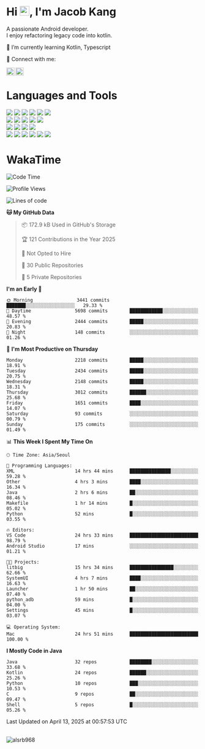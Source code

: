 # Hi <img src="https://media.giphy.com/media/hvRJCLFzcasrR4ia7z/giphy.gif" width="25px">, I'm Jacob Kang
A passionate Android developer.
</br>
I enjoy refactoring legacy code into kotlin.

🌱 I’m currently learning Kotlin, Typescript

🤝 Connect with me:

<a href="https://www.linkedin.com/in/minkyu-kang-b7477b1b2/"><img align="left" src="https://raw.githubusercontent.com/yushi1007/yushi1007/main/images/linkedin.svg" alt="Minkyu Kang | LinkedIn" width="21px"/></a>
<a href="https://www.instagram.com/_jacob_kang/"><img align="left" src="https://raw.githubusercontent.com/yushi1007/yushi1007/main/images/instagram.svg" alt="Jacob Kang | Instagram" width="21px"/></a>

</br>

# Languages and Tools

<div align="left">
<img src="https://img.shields.io/badge/java-007396?logo=java&logoColor=white"/>
<img src="https://img.shields.io/badge/kotlin-7F52FF?logo=kotlin&logoColor=white"/>
<img src="https://img.shields.io/badge/python-3776AB?logo=python&logoColor=white"/>
<img src="https://img.shields.io/badge/bash shell-4EAA25?logo=gnubash&logoColor=white"/>
<img src="https://img.shields.io/badge/c-A8B9CC?logo=c&logoColor=white"/>
<img src="https://img.shields.io/badge/c++-00599C?logo=c%2b%2b&logoColor=white"/>
</div>
<div align="left">
<img src="https://img.shields.io/badge/git-F05032?logo=git&logoColor=white"/>
<img src="https://img.shields.io/badge/github-181717?logo=github&logoColor=white"/>
<img src="https://img.shields.io/badge/mysql-4479A1?logo=mysql&logoColor=white"/>
<img src="https://img.shields.io/badge/sqlite-003B57?logo=sqlite&logoColor=white"/>
<img src="https://img.shields.io/badge/amazon AWS-232F3E?logo=amazonaws&logoColor=white"/>
</div>
<div align="left">
<img src="https://img.shields.io/badge/android-3DDC84?logo=android&logoColor=white"/>
<img src="https://img.shields.io/badge/linux-FCC624?logo=linux&logoColor=white"/>
<img src="https://img.shields.io/badge/flask-000000?logo=flask&logoColor=white"/>
<img src="https://img.shields.io/badge/arduino-00979D?logo=arduino&logoColor=white"/>
</div>
<div align="left">
<img src="https://img.shields.io/badge/slack-4A154B?logo=slack&logoColor=white"/>
<img src="https://img.shields.io/badge/notion-000000?logo=notion&logoColor=white"/>
<img src="https://img.shields.io/badge/jira-0052CC?logo=jira&logoColor=white"/>
<img src="https://img.shields.io/badge/postman-FF6C37?logo=postman&logoColor=white"/>
<img src="https://img.shields.io/badge/intellij-000000?logo=intellijidea&logoColor=white"/>
<img src="https://img.shields.io/badge/pycharm-000000?logo=pycharm&logoColor=white"/>
</div>

# WakaTime

<!--START_SECTION:waka-->
![Code Time](http://img.shields.io/badge/Code%20Time-4%2C750%20hrs%2051%20mins-blue)

![Profile Views](http://img.shields.io/badge/Profile%20Views-0-blue)

![Lines of code](https://img.shields.io/badge/From%20Hello%20World%20I%27ve%20Written-5.2%20million%20lines%20of%20code-blue)

**🐱 My GitHub Data** 

> 📦 172.9 kB Used in GitHub's Storage 
 > 
> 🏆 121 Contributions in the Year 2025
 > 
> 🚫 Not Opted to Hire
 > 
> 📜 30 Public Repositories 
 > 
> 🔑 5 Private Repositories 
 > 
**I'm an Early 🐤** 

```text
🌞 Morning                3441 commits        ███████░░░░░░░░░░░░░░░░░░   29.33 % 
🌆 Daytime                5698 commits        ████████████░░░░░░░░░░░░░   48.57 % 
🌃 Evening                2444 commits        █████░░░░░░░░░░░░░░░░░░░░   20.83 % 
🌙 Night                  148 commits         ░░░░░░░░░░░░░░░░░░░░░░░░░   01.26 % 
```
📅 **I'm Most Productive on Thursday** 

```text
Monday                   2218 commits        █████░░░░░░░░░░░░░░░░░░░░   18.91 % 
Tuesday                  2434 commits        █████░░░░░░░░░░░░░░░░░░░░   20.75 % 
Wednesday                2148 commits        █████░░░░░░░░░░░░░░░░░░░░   18.31 % 
Thursday                 3012 commits        ██████░░░░░░░░░░░░░░░░░░░   25.68 % 
Friday                   1651 commits        ████░░░░░░░░░░░░░░░░░░░░░   14.07 % 
Saturday                 93 commits          ░░░░░░░░░░░░░░░░░░░░░░░░░   00.79 % 
Sunday                   175 commits         ░░░░░░░░░░░░░░░░░░░░░░░░░   01.49 % 
```


📊 **This Week I Spent My Time On** 

```text
🕑︎ Time Zone: Asia/Seoul

💬 Programming Languages: 
XML                      14 hrs 44 mins      ███████████████░░░░░░░░░░   59.28 % 
Other                    4 hrs 3 mins        ████░░░░░░░░░░░░░░░░░░░░░   16.34 % 
Java                     2 hrs 6 mins        ██░░░░░░░░░░░░░░░░░░░░░░░   08.46 % 
Makefile                 1 hr 14 mins        █░░░░░░░░░░░░░░░░░░░░░░░░   05.02 % 
Python                   52 mins             █░░░░░░░░░░░░░░░░░░░░░░░░   03.55 % 

🔥 Editors: 
VS Code                  24 hrs 33 mins      █████████████████████████   98.79 % 
Android Studio           17 mins             ░░░░░░░░░░░░░░░░░░░░░░░░░   01.21 % 

🐱‍💻 Projects: 
litbig                   15 hrs 34 mins      ████████████████░░░░░░░░░   62.66 % 
SystemUI                 4 hrs 7 mins        ████░░░░░░░░░░░░░░░░░░░░░   16.63 % 
Launcher                 1 hr 50 mins        ██░░░░░░░░░░░░░░░░░░░░░░░   07.40 % 
python_adb               59 mins             █░░░░░░░░░░░░░░░░░░░░░░░░   04.00 % 
Settings                 45 mins             █░░░░░░░░░░░░░░░░░░░░░░░░   03.07 % 

💻 Operating System: 
Mac                      24 hrs 51 mins      █████████████████████████   100.00 % 
```

**I Mostly Code in Java** 

```text
Java                     32 repos            ████████░░░░░░░░░░░░░░░░░   33.68 % 
Kotlin                   24 repos            ██████░░░░░░░░░░░░░░░░░░░   25.26 % 
Python                   10 repos            ███░░░░░░░░░░░░░░░░░░░░░░   10.53 % 
C                        9 repos             ██░░░░░░░░░░░░░░░░░░░░░░░   09.47 % 
Shell                    5 repos             █░░░░░░░░░░░░░░░░░░░░░░░░   05.26 % 
```




 Last Updated on April 13, 2025 at 00:57:53 UTC
<!--END_SECTION:waka-->

</br>

<div align="left">
<img align="left" src="https://github-readme-stats.vercel.app/api/top-langs?username=alsrb968&show_icons=true&locale=en&layout=compact&theme=dark" alt="alsrb968" />
</div>
